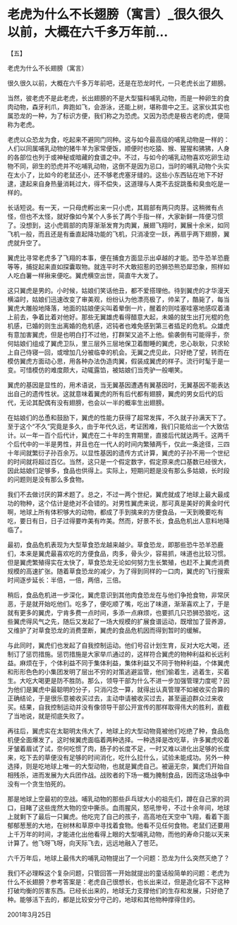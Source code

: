 # 老虎为什么不长翅膀（寓言）_很久很久以前，大概在六千多万年前...

【五】

老虎为什么不长翅膀（寓言）

很久很久以前，大概在六千多万年前吧，还是在恐龙时代，一只老虎长出了翅膀。

当然，彼老虎不是此老虎，长出翅膀的不是大型猫科哺乳动物，而是一种卵生的食肉动物，森牙利爪，奔跑如飞，会游泳，还能上树，堪称兽中之王。这家伙其实也属恐龙的一种，为了标识方便，我们称之为恐虎。又因为恐虎是极古老的虎，便简称为老虎。

老虎以众恐龙为食，吃起来不避同门同种。这与如今最高级的哺乳动物是一样的：人们以同属哺乳动物的猪牛羊为家常便饭，顺便时也吃猿、猴、猩猩和狒狒，人身的各部位也列于或神秘或暗藏的食谱之中。不过，与如今的哺乳动物喜欢吃卵生动物不同，卵生的恐虎并不吃哺乳动物，这倒不是因为忌口，当时的哺乳动物个头实在太小了，比如今的老鼠还小，还不够老虎塞牙缝的。这些小东西钻在地下不好逮，逮起来自身热量消耗过大，得不偿失，这道理与人类不去捉跳蚤和臭虫吃是一样的。

长话短说。有一天，一只母虎孵出来一只小虎，其肩部有两只肉芽。这稍微有点怪，但也不太怪，就好像如今某个人多长了两个手指一样，大家新鲜一阵便习惯了。没想到，这小虎肩部的肉芽渐渐发育为肉翼，展翅飞翔时，翼展十余米，如同飞机一般，而且还是有垂直起降功能的飞机，只消凌空一跃，再扇乎两下翅膀，翼虎就升空了。

翼虎比寻常老虎多了飞翔的本事，便在捕食方面显示出卓越的才能。恐牛恐羊恐鹿等等，捕捉起来直如探囊取物。就连平时不大敢招惹的恐狮恐熊恐犀恐象，照样如人吃白薯一样揪来便吃。翼虎横空出世，简直牛大发了。

这只翼虎是男的。小时候，姑娘们笑话他丑，都不爱搭理他。待到翼虎的才华漫天横溢时，姑娘们迅速改变了审美观，纷纷认为他漂亮极了，帅呆了，酷毙了，每当翼虎大雕般地降落，地面的姑娘便尖叫着晕倒一片，醒着的则哇塞哇塞地感叹着涌上前去，争着比着对他好。那些无翼雄虎看得醋意大起，未婚的就生出打光棍的危机感，已婚的则生出离婚的危机感，迟钝者也难免感到第三者插足的危机。众雄虎有意加害翼虎，但是也明白打不过他，打群架又追不上他。偷袭倒有可能得手，奈何姑娘们组成了翼虎卫队，里三层外三层地保卫着酣睡的翼虎，忠心耿耿，只求轮上自己侍寝一回，或增加几分被临幸的机会。无翼之虎见此，只好绝了望，转而在模仿翼虎方面动心思，用各种办法伪造肉翼，假装成翼虎的样子。流行时髦于是一变。可惜模仿的难度颇大，动辄露馅，被姑娘们当秃驴一般嘲笑。

翼虎的基因是显性的，用术语说，当无翼基因遭遇有翼基因时，无翼基因不能表达出自己的遗传性状。这就意味着翼虎的所有后代都有翅膀，翼虎的男女后代的后代，无论其配偶有没有翅膀，也会以一半的概率生出翅膀。

在姑娘们的怂恿和鼓励下，翼虎的性能力获得了超常发挥，不久就子孙满天下了。至于这个“不久”究竟是多久，由于年代久远，考证困难，我们只能给出一个大致估计。以一年一百个后代计，翼虎在二十年的生育期里，直接后代就达两千。这两千个后代中的一半是男性，并且也在一代人的时间内繁殖两千，仅此一条途径，三四十年间就繁衍子孙百余万。以显性基因的遗传方式计算，翼虎的子孙不用一个世纪的时间就将超过百亿。当然，这只是一个假定数字，假定原来虎口基数已经很大，因此姑娘们足够多，食品也供得上。实际上，短期问题是没有那么多姑娘，长时段的问题则是没有那么多食物。

我们不去做讨厌的算术题了。总之，不过一两个世纪，翼虎就成了地球上最大最成功的物种，这个估计是绝对不会错的。对男性翼虎来说，那可真是美好的黄金时代啊，地球上所有体积够大的动物，都成了手到擒来的方便食品，一天到晚要吃有吃，要日有日，日子过得要咋美有咋美。然而，好景不长，食品危机出人意料地降临了。

最初，食品危机表现为大型草食恐龙越来越少。草食恐龙，即那些恐牛恐羊恐鹿们，本来是翼虎最喜欢吃的方便食品，肉多，骨头少，容易抓，味道也比较习惯。但是翼虎繁殖得实在太快了，草食恐龙无论如何努力生长繁殖，也赶不上翼虎消费规模的高速扩张。随着草食恐龙的减少，为了得到同样的一口肉，翼虎的飞行搜索时间逐步延长：半倍，一倍，两倍，三倍。

稍后，食品危机进一步深化，翼虎意识到其他肉食恐龙在与他们争抢食物，非常厌恶，于是就开始吃他们。吃多了，便吃顺了嘴，吃出了味道，渐渐喜欢上了，于是就有更多的翼虎，宁肯多费一点时间，多添一点麻烦，也要抓几只恐狮恐狼吃，这些翼虎得风气之先，随后又发起了一场大规模的扩展食谱运动，既增加了营养源，又维护了对草食恐龙的消费垄断，翼虎的食品危机因而得到暂时的缓解。

与此同时，翼虎们也发起了自我控制运动。他们号召计划生育，反对大吃大喝，还制订了惩罚措施。惩罚措施是大家举爪通过的，这样符合翼虎的物种利益和长远利益。麻烦在于，个体利益不同于集体利益，集体利益又不同于物种利益，个体翼虎和形形色色的小集团发明了层出不穷的对策逃避监管，他们偷着生，逃着生，买着生。大吃大喝更是防不胜防。那么，领导干部为什么不进一步加强管理力度呢？因为他们是翼虎中最聪明的分子，只消闪念一算，就得出认真管理不如被收买合算的正确结论，于是很乐意被收买过去，主动申请被收买过去，甚至逼迫群众过来收买。结果，自我控制运动并没有像领导干部公开宣传的那样取得伟大的胜利，直截了当地说，就是彻底失败了。

再往后，翼虎实在太聪明太伟大了，地球上的大型动物竟被他们吃绝了种，食品危机便全面爆发了。这时候翼虎面临着两种选择。一种选择是改吃草，许多翼虎咬着牙皱着眉试了试，奈何吃惯了肉，肠子的长度不足，一时又难以进化出足够的长度来，吃下去的草便没有足够的时间消化，吃什么拉什么，试验未能成功。另外一种选择，则是吃地球上唯一的大型动物，也就是翼虎自己。被逼无奈，翼虎们开始自相残杀，进而发展为大兵团作战。战败者的下场一概为腌制食品，因而这场战争中没有一个贪生怕死的。

那是地球上空最初的空战。哺乳动物的那些乒乓球大小的祖先们，蹲在自己家的洞口，目睹了这些庞然大物的空中撕杀。血雨腥风，怒吼惨号，不过十余年间，地球上就剩下了最后一只翼虎。他吃完了自己的孩子，高高地在天空中飞翔，看着下面郁郁葱葱的大地，在树林和草原中寻找着食物。他看不见任何食物。老鼠们还要用上千万年的时间，才能进化出他看得上眼的大型哺乳动物，而他的寿命只能以天来计算了。他飞呀飞呀，向天际飞去，远远地融入了苍茫。

六千万年后，地球上最伟大的哺乳动物提出了一个问题：恐龙为什么突然灭绝了？

我们不必理睬这个复杂问题，只管回答一开始就提出的童话般简单的问题：老虎为什么不长翅膀？参考答案是：老虎自己很想长，也长出来过，但是造化容不下这种打破均衡的厉害东西。已经长出来的，地球无力支撑他们的生存和发展，只好绝了种。能够活下去的，都是比较安分守己的，地球和其他物种撑得住的。

2001年3月25日